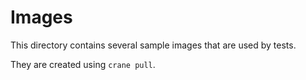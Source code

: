 # Images

This directory contains several sample images that are used by tests.

They are created using `crane pull`.

